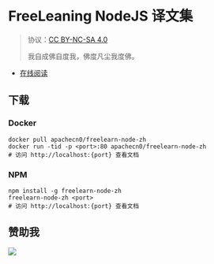 # FreeLeaning NodeJS 译文集

> 协议：[CC BY-NC-SA 4.0](http://creativecommons.org/licenses/by-nc-sa/4.0/)
> 
> 我自成佛自度我，佛度凡尘我度佛。

* [在线阅读](https://flnode.flygon.net)
## 下载

### Docker

```
docker pull apachecn0/freelearn-node-zh
docker run -tid -p <port>:80 apachecn0/freelearn-node-zh
# 访问 http://localhost:{port} 查看文档
```

### NPM

```
npm install -g freelearn-node-zh
freelearn-node-zh <port>
# 访问 http://localhost:{port} 查看文档
```

## 赞助我

![](https://img-blog.csdnimg.cn/20200112005920729.png)
